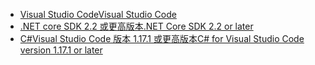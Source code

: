 * [<span data-ttu-id="b3943-101">Visual Studio Code</span><span class="sxs-lookup"><span data-stu-id="b3943-101">Visual Studio Code</span></span>](https://code.visualstudio.com/download)
* [<span data-ttu-id="b3943-102">.NET core SDK 2.2 或更高版本</span><span class="sxs-lookup"><span data-stu-id="b3943-102">.NET Core SDK 2.2 or later</span></span>](https://www.microsoft.com/net/download/all)
* [<span data-ttu-id="b3943-103">C#Visual Studio Code 版本 1.17.1 或更高版本</span><span class="sxs-lookup"><span data-stu-id="b3943-103">C# for Visual Studio Code version 1.17.1 or later</span></span>](https://marketplace.visualstudio.com/items?itemName=ms-vscode.csharp)